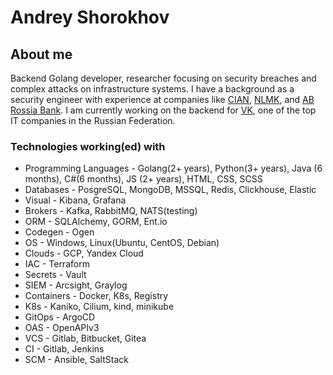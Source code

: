 # Andrey Shorokhov

## About me
Backend Golang developer, researcher focusing on security breaches and complex attacks on infrastructure systems. I have a background as a security engineer with experience at companies like [CIAN](https://www.cian.ru), [NLMK](https://www.nlmk.ru), and [AB Rossia Bank](https://www.abr.ru). I am currently working on the backend for [VK](https://www.vk.com), one of the top IT companies in the Russian Federation.

### Technologies working(ed) with
* Programming Languages - Golang(2+ years), Python(3+ years), Java (6 months), C#(6 months), JS (2+ years), HTML, CSS, SCSS
* Databases - PosgreSQL, MongoDB, MSSQL, Redis, Clickhouse, Elastic
* Visual - Kibana, Grafana
* Brokers - Kafka, RabbitMQ, NATS(testing)
* ORM - SQLAlchemy, GORM, Ent.io
* Codegen - Ogen
* OS - Windows, Linux(Ubuntu, CentOS, Debian)
* Clouds - GCP, Yandex Cloud
* IAC - Terraform
* Secrets - Vault
* SIEM - Arcsight, Graylog
* Containers - Docker, K8s, Registry
* K8s - Kaniko, Cilium, kind, minikube
* GitOps - ArgoCD
* OAS - OpenAPIv3
* VCS - Gitlab, Bitbucket, Gitea
* CI - Gitlab, Jenkins
* SCM - Ansible, SaltStack



